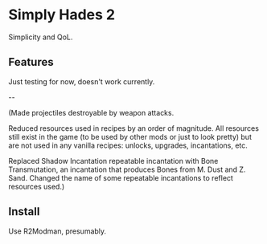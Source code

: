 # Simply Hades 2

Simplicity and QoL.

## Features

Just testing for now, doesn't work currently.

--

(Made projectiles destroyable by weapon attacks.

Reduced resources used in recipes by an order of magnitude. All resources still exist in the game (to be used by other mods or just to look pretty) but are not used in any vanilla recipes: unlocks, upgrades, incantations, etc.

Replaced Shadow Incantation repeatable incantation with Bone Transmutation, an incantation that produces Bones from M. Dust and Z. Sand.
Changed the name of some repeatable incantations to reflect resources used.)

## Install

Use R2Modman, presumably.
